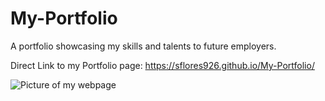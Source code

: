 # My-Portfolio

A portfolio showcasing my skills and talents to future employers.


Direct Link to my Portfolio page: https://sflores926.github.io/My-Portfolio/


![Picture of my webpage](./assets/images/screencapture-file-Users-sflores-Desktop-My-Portfolio-index-html-2022-07-05-11_26_41.png)
